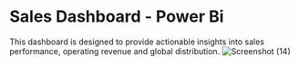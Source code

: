 # Sales Dashboard - Power Bi
This dashboard is designed to provide actionable insights into sales performance, operating revenue and global distribution.
![Screenshot (14)](https://github.com/user-attachments/assets/549d5d66-4380-47bf-a08c-b9c2ee095b9c)
